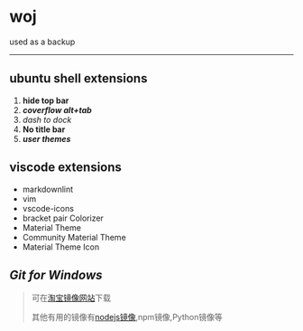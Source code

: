 # woj

used as a backup

***

## ubuntu shell extensions  

1. **hide top bar**
2. ***coverflow alt+tab***
3. *dash to dock*
4. **No title bar**
5. ***user themes***  

## viscode extensions

+ markdownlint  
+ vim
+ vscode-icons
+ bracket pair Colorizer
+ Material Theme
+ Community Material Theme
+ Material Theme Icon

## *Git for Windows*

> 可在[淘宝镜像网站](https://npm.taobao.org/mirrors/git-for-windows/)下载  
>
> 其他有用的镜像有[nodejs镜像](http://npm.taobao.org/mirrors/node),npm镜像,Python镜像等  
